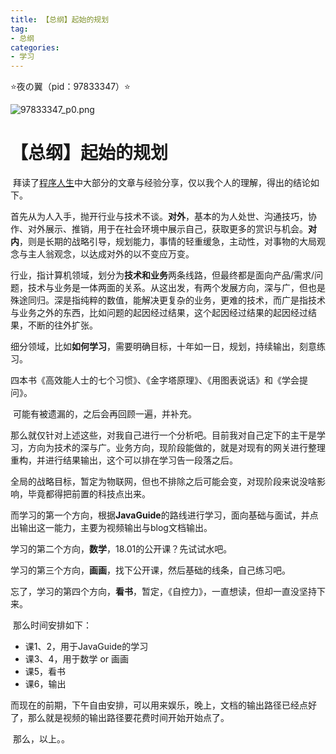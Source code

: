 ```yaml
---
title: 【总纲】起始的规划
tag:
- 总纲
categories:
- 学习
---
```


⭐夜の翼（pid：97833347）⭐

![97833347_p0.png](https://byyw-oss1.oss-cn-hangzhou.aliyuncs.com/img/2024/08/13-682b1c0d3849926bf1836cdd85e14ee3-97833347_p0.png.webp)

# 【总纲】起始的规划

​	拜读了[程序人生](https://javaguide.cn/high-quality-technical-articles/)中大部分的文章与经验分享，仅以我个人的理解，得出的结论如下。

​	首先从为人入手，抛开行业与技术不谈。**对外**，基本的为人处世、沟通技巧，协作、对外展示、推销，用于在社会环境中展示自己，获取更多的赏识与机会。**对内**，则是长期的战略引导，规划能力，事情的轻重缓急，主动性，对事物的大局观念与主人翁观念，以达成对外的以不变应万变。

​	行业，指计算机领域，划分为**技术和业务**两条线路，但最终都是面向产品/需求/问题，技术与业务是一体两面的关系。从这出发，有两个发展方向，深与广，但也是殊途同归。深是指纯粹的数值，能解决更复杂的业务，更难的技术，而广是指技术与业务之外的东西，比如问题的起因经过结果，这个起因经过结果的起因经过结果，不断的往外扩张。

​	细分领域，比如**如何学习**，需要明确目标，十年如一日，规划，持续输出，刻意练习。

​	四本书《高效能人士的七个习惯》、《金字塔原理》、《用图表说话》和《学会提问》。

​	可能有被遗漏的，之后会再回顾一遍，并补充。

​	那么就仅针对上述这些，对我自己进行一个分析吧。目前我对自己定下的主干是学习，方向为技术的深与广。业务方向，现阶段能做的，就是对现有的网关进行整理重构，并进行结果输出，这个可以排在学习告一段落之后。

​	全局的战略目标，暂定为物联网，但也不排除之后可能会变，对现阶段来说没啥影响，毕竟都得把前置的科技点出来。

​	而学习的第一个方向，根据**JavaGuide**的路线进行学习，面向基础与面试，并点出输出这一能力，主要为视频输出与blog文档输出。

​	学习的第二个方向，**数学**，18.01的公开课？先试试水吧。

​	学习的第三个方向，**画画**，找下公开课，然后基础的线条，自己练习吧。

​	忘了，学习的第四个方向，**看书**，暂定，《自控力》，一直想读，但却一直没坚持下来。

​	那么时间安排如下：

- 课1、2，用于JavaGuide的学习
- 课3、4，用于数学 or 画画
- 课5，看书
- 课6，输出

​	而现在的前期，下午自由安排，可以用来娱乐，晚上，文档的输出路径已经点好了，那么就是视频的输出路径要花费时间开始开始点了。

​	那么，以上。。

